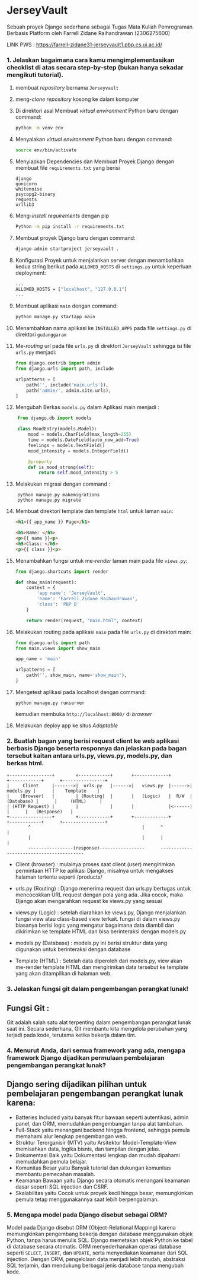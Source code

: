 # JerseyVault

Sebuah proyek Django sederhana sebagai Tugas Mata Kuliah Pemrograman Berbasis Platform oleh Farrell Zidane Raihandrawan (2306275600)

LINK PWS : https://farrell-zidane31-jerseyvault1.pbp.cs.ui.ac.id/
 

### 1. Jelaskan bagaimana cara kamu mengimplementasikan checklist di atas secara step-by-step (bukan hanya sekadar mengikuti tutorial).

1. membuat _repository_ bernama ```Jerseyvault```
2. meng-_clone repository_ kosong ke dalam komputer
3. Di direktori asal Membuat _virtual environment_ Python baru dengan command:
    ```bash
    python -m venv env
    ```
4. Menyalakan _virtual environment_ Python baru dengan command:
    ```bash
    source env/bin/activate
    ```

5.  Menyiapkan  Dependencies dan Membuat Proyek Django dengan membuat file ```requirements.txt``` yang berisi
    ```
    django
    gunicorn
    whitenoise
    psycopg2-binary
    requests
    urllib3
    ```
6. Meng-_install requirements_ dengan pip
    ```bash
    Python -m pip install -r requirements.txt
    ```

7. Membuat proyek Django baru dengan command:
    ```bash
    django-admin startproject jerseyvault .
    ```

8. Konfigurasi Proyek untuk menjalankan server dengan menambahkan kedua string berikut pada ```ALLOWED_HOSTS``` di ```settings.py``` untuk keperluan deployment:
    ```bash
    ...
    ALLOWED_HOSTS = ["localhost", "127.0.0.1"]
    ...
    ```
9. Membuat aplikasi ```main``` dengan command:
    ```bash
    python manage.py startapp main
    ```

10. Menambahkan nama aplikasi ke ```INSTALLED_APPS``` pada file ```settings.py``` di direktori ```gudanggaram``` 

11. Me-_routing_ url pada file ```urls.py``` di direktori ```JerseyVault``` sehingga isi file ```urls.py``` menjadi:
    ```python
    from django.contrib import admin
    from django.urls import path, include

    urlpatterns = [
        path('', include('main.urls')),
        path('admin/', admin.site.urls),
    ]
    
    ```
12.  Mengubah Berkas ```models.py``` dalam Aplikasi main menjadi :
```python
    from django.db import models

    class MoodEntry(models.Model):
        mood = models.CharField(max_length=255)
        time = models.DateField(auto_now_add=True)
        feelings = models.TextField()
        mood_intensity = models.IntegerField()

        @property
        def is_mood_strong(self):
            return self.mood_intensity > 5
```

13. Melakukan migrasi dengan command :
```
    python manage.py makemigrations
    python manage.py migrate
```

14. Membuat direktori template dan template ```html``` untuk laman ```main```:

    ```html
    <h1>{{ app_name }} Page</h1>

    <h5>Name: </h5>
    <p>{{ name }}<p>
    <h5>Class: </h5>
    <p>{{ class }}<p>
    ```

15. Menambahkan fungsi untuk me-_render_ laman main pada file ```views.py```:
    ```python
    from django.shortcuts import render

    def show_main(request):
        context = {
            'app name': 'JerseyVault',
            'name': 'Farrell Zidane Raihandrawan',
            'class': 'PBP B'
        }

        return render(request, "main.html", context)
    ```

16. Melakukan routing pada aplikasi ```main``` pada file ```urls.py``` di direktori main:
    ```python
    from django.urls import path
    from main.views import show_main

    app_name = 'main'

    urlpatterns = [
        path('', show_main, name='show_main'),
    ]
    ```

17. Mengetest aplikasi pada localhost dengan command:
    ```
    python manage.py runserver
    ```
    kemudian membuka ```http://localhost:8000/``` di _browser_

18. Melakukan deploy app ke situs _Adaptable_



### 2. Buatlah bagan yang berisi request client ke web aplikasi berbasis Django beserta responnya dan jelaskan pada bagan tersebut kaitan antara urls.py, views.py, models.py, dan berkas html.

```
+----------------+        +------------+       +-------------+       +------------+      +----------------+
|     Client     |------->|  urls.py   |------>|   views.py  |------>|  models.py |      |    Template    |
|    (Browser)   |        | (Routing)  |       |   (Logic)   |  R/W  | (Database) |      |     (HTML)     |
| (HTTP Request) |        |            |       |             |<------|            |      |   (Response)   |
+----------------+        +------------+       +-------------+       +------------+      +----------------+
        ^                                          |      ^                                       |
        |                                          |      |                                       |
        -----------------(response)-----------------      -----------------------------------------
```

- Client (browser) : mulainya proses saat client (user) mengirimkan permintaan HTTP ke aplikasi Django, misalnya untuk mengakses halaman tertentu seperti /products/

- urls.py (Routing) : Django menerima request dan urls.py bertugas untuk mencocokkan URL request dengan pola yang ada. Jika cocok, maka Django akan mengarahkan request ke views.py yang sesuai

- views.py (Logic) : setelah diarahkan ke views.py, Django menjalankan fungsi view atau class-based view terkait. fungsi di dalam views.py biasanya berisi logic yang mengatur bagaimana data diambil dan dikirimkan ke template HTML dan bisa berinteraksi dengan models.py

- models.py (Database) : models.py ini berisi struktur data yang digunakan untuk berinteraksi dengan database

- Template (HTML) : Setelah data diperoleh dari models.py, view akan me-render template HTML dan mengirimkan data tersebut ke template yang akan ditampilkan di halaman web.

### 3. Jelaskan fungsi git dalam pengembangan perangkat lunak!
## Fungsi Git :
Git adalah salah satu alat terpenting dalam pengembangan perangkat lunak saat ini. Secara sederhana, Git membantu kita mengelola perubahan yang terjadi pada kode, terutama ketika bekerja dalam tim.

### 4. Menurut Anda, dari semua framework yang ada, mengapa framework Django dijadikan permulaan pembelajaran pengembangan perangkat lunak?
## Django sering dijadikan pilihan untuk pembelajaran pengembangan perangkat lunak karena:

- Batteries Included yaitu banyak fitur bawaan seperti autentikasi, admin panel, dan ORM, memudahkan pengembangan tanpa alat tambahan.
- Full-Stack yaitu menangani backend hingga frontend, sehingga pemula memahami alur lengkap pengembangan web.
- Struktur Terorganisir (MTV) yaitu Arsitektur Model-Template-View memisahkan data, logika bisnis, dan tampilan dengan jelas.
- Dokumentasi Baik yaitu Dokumentasi lengkap dan mudah dipahami memudahkan pemula belajar.
- Komunitas Besar yaitu Banyak tutorial dan dukungan komunitas membantu pemecahan masalah.
- Keamanan Bawaan yaitu Django secara otomatis menangani keamanan dasar seperti SQL injection dan CSRF.
- Skalabilitas yaitu Cocok untuk proyek kecil hingga besar, memungkinkan pemula tetap menggunakannya saat lebih berpengalaman.

### 5. Mengapa model pada Django disebut sebagai ORM?
Model pada Django disebut ORM (Object-Relational Mapping) karena memungkinkan pengembang bekerja dengan database menggunakan objek Python, tanpa harus menulis SQL. Django memetakan objek Python ke tabel di database secara otomatis. ORM menyederhanakan operasi database seperti `SELECT`, `INSERT`, dan `UPDATE`, serta menyediakan keamanan dari SQL injection. Dengan ORM, pengelolaan data menjadi lebih mudah, abstraksi SQL terjamin, dan mendukung berbagai jenis database tanpa mengubah kode.